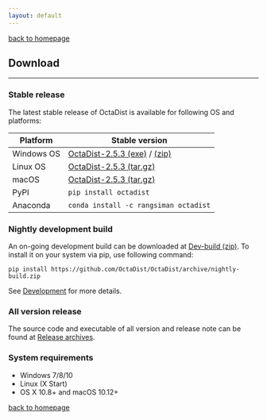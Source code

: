```yaml
---
layout: default
---
```

[back to homepage](./)

## Download
***

### Stable release

The latest stable release of OctaDist is available for following OS and platforms: 

|   Platform   | Stable version |
|--------------|----------------|
|  Windows OS  | [OctaDist-2.5.3 (exe)][WinOS_exe] / [(zip)][WinOS_zip] |
|  Linux OS    | [OctaDist-2.5.3 (tar.gz)][LinOS_tar]  |
|  macOS       | [OctaDist-2.5.3 (tar.gz)][macOS_tar]  |
|  PyPI        | `pip install octadist`                |
|  Anaconda    | `conda install -c rangsiman octadist` |

[WinOS_exe]: https://github.com/OctaDist/OctaDist/releases/download/v.2.5.3/OctaDist-2.5.3-Win-x86-64.exe
[WinOS_zip]: https://github.com/OctaDist/OctaDist/releases/download/v.2.5.3/OctaDist-2.5.3-Win-x86-64.zip
[LinOS_tar]: https://github.com/OctaDist/OctaDist/releases/download/v.2.5.3/OctaDist-2.5.3-Linux-x86-64.tar.gz
[macOS_mac]: https://github.com/OctaDist/OctaDist/releases/download/v.2.5.3/OctaDist-2.5.3-macOS-x86-64
[macOS_tar]: https://github.com/OctaDist/OctaDist/releases/download/v.2.5.3/OctaDist-2.5.3-macOS-x86-64.tar.gz

### Nightly development build

An on-going development build can be downloaded at [Dev-build (zip)][Dev-link].
To install it on your system via pip, use following command:

[Dev-link]: https://github.com/OctaDist/OctaDist/archive/nightly-build.zip

```
pip install https://github.com/OctaDist/OctaDist/archive/nightly-build.zip
```

See [Development](./development.md) for more details.

### All version release

The source code and executable of all version and release note can be found at 
[Release archives](release-archives.md).


### System requirements

- Windows 7/8/10
- Linux (X Start)
- OS X 10.8+ and macOS 10.12+

[back to homepage](./)

